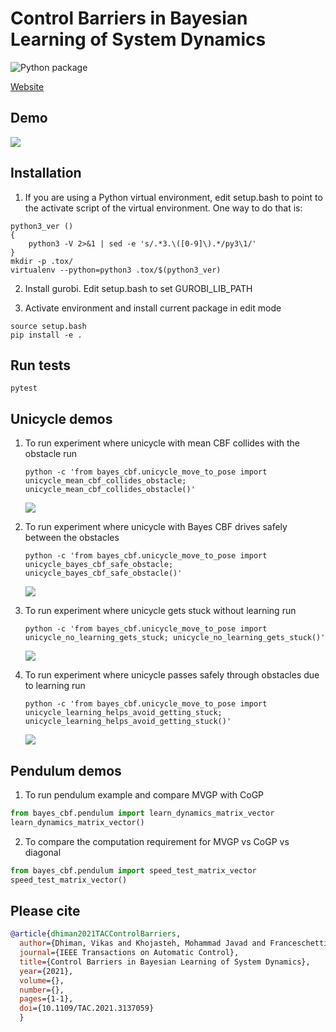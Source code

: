 # Control Barriers in Bayesian Learning of System Dynamics
![Python package](https://github.com/wecacuee/Bayesian_CBF/workflows/Python%20package/badge.svg)

[Website](https://vikasdhiman.info/Bayesian_CBF/)

## Demo

![](./saved-runs/unicycle_move_to_pose_fixed_mean_cbf_collides_1209-1257/animation.gif)

## Installation

1. If you are using a Python virtual environment, edit setup.bash to point to the
  activate script of the virtual environment. One way to do that is:

  ``` shellsession
  python3_ver () 
  { 
      python3 -V 2>&1 | sed -e 's/.*3.\([0-9]\).*/py3\1/'
  }
  mkdir -p .tox/
  virtualenv --python=python3 .tox/$(python3_ver)
  ```


2. Install gurobi. Edit setup.bash to set GUROBI_LIB_PATH

3. Activate environment and install current package in edit mode

  ``` shellsession
  source setup.bash
  pip install -e .
  ```

## Run tests

``` shellsession
pytest
```

## Unicycle demos

1. To run experiment where unicycle with mean CBF collides with the obstacle run

   ```shellsession
   python -c 'from bayes_cbf.unicycle_move_to_pose import unicycle_mean_cbf_collides_obstacle; unicycle_mean_cbf_collides_obstacle()'
   ```

   ![](./saved-runs/unicycle_move_to_pose_fixed_mean_cbf_collides_v1.2.3/animation.gif)
   
2. To run experiment where unicycle with Bayes CBF drives safely between the obstacles

   ```shellsession
   python -c 'from bayes_cbf.unicycle_move_to_pose import unicycle_bayes_cbf_safe_obstacle; unicycle_bayes_cbf_safe_obstacle()'
   ```

   ![](./saved-runs/unicycle_move_to_pose_fixed_mean_cbf_collides_1209-1257/animation.gif)
   
3. To run experiment where unicycle gets stuck without learning run

   ```shellsession
   python -c 'from bayes_cbf.unicycle_move_to_pose import unicycle_no_learning_gets_stuck; unicycle_no_learning_gets_stuck()'
   ```

   ![](./saved-runs/unicycle_move_to_pose_fixed_no_learning_gets_stuck_v1.2.3/animation.gif)
   
4. To run experiment where unicycle passes safely through obstacles due to learning run

   ```shellsession
   python -c 'from bayes_cbf.unicycle_move_to_pose import unicycle_learning_helps_avoid_getting_stuck; unicycle_learning_helps_avoid_getting_stuck()'
   ```

   ![](./saved-runs/unicycle_move_to_pose_fixed_learning_helps_avoid_getting_stuck_v1.2.3/animation.gif)

## Pendulum demos

1. To run pendulum example and compare MVGP with CoGP

``` python
from bayes_cbf.pendulum import learn_dynamics_matrix_vector
learn_dynamics_matrix_vector()

```

2. To compare the computation requirement for MVGP vs CoGP vs diagonal

```python
from bayes_cbf.pendulum import speed_test_matrix_vector
speed_test_matrix_vector()
```


## Please cite

``` bibtex
@article{dhiman2021TACControlBarriers,
  author={Dhiman, Vikas and Khojasteh, Mohammad Javad and Franceschetti, Massimo and Atanasov, Nikolay},
  journal={IEEE Transactions on Automatic Control},
  title={Control Barriers in Bayesian Learning of System Dynamics},
  year={2021},
  volume={},
  number={},
  pages={1-1},
  doi={10.1109/TAC.2021.3137059}
  }
```
